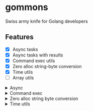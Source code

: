 # gommons

Swiss army knife for Golang developers

## Features

- [X] Async tasks
- [X] Async tasks with results
- [X] Command exec utils
- [X] Zero alloc string-byte conversion
- [X] Time utils
- [ ] Array utils

<details>
<summary>Async</summary>

#### Async tasks

```go
New().Task(
    func () {
        a = 1
        fmt.Println("1")
    }, func () {
        b = 1
        fmt.Println("2")
    }).Await()
```

#### Async tasks with results

```go
results := NewAsyncWorkWithResult[int]().TaskWithResult(
    func() int {
        return 5
    }, func() int {
        return 11
    }).AwaitResult()
```

</details>

<details>
<summary>Command exec</summary>

#### Run posix command and get output as byte array

```go
out := Exec("echo", "test")
```

#### Run posix command with pipes

```go
strReader := strings.NewReader("hello world")

outWriter := bytes.NewBuffer(nil)
errWriter := bytes.NewBuffer(nil)

ExecPipe(strReader, outWriter, errWriter, "echo", "test")
outputStr := outWriter.String()
```


</details>

<details>
<summary>Zero alloc string byte conversion</summary>

#### String to byte array zero allocation

```go
str := String([]byte("test"))
```
#### Byte to string

```go
byteArr := Byte("test")
```

</details>

<details>
<summary>Time utils</summary>

#### Function execution elapsed time utility

```go
elapsedTime := ElapsedTime(func() {
	time.Sleep(100 * time.Millisecond)
})
```
	

</details>
